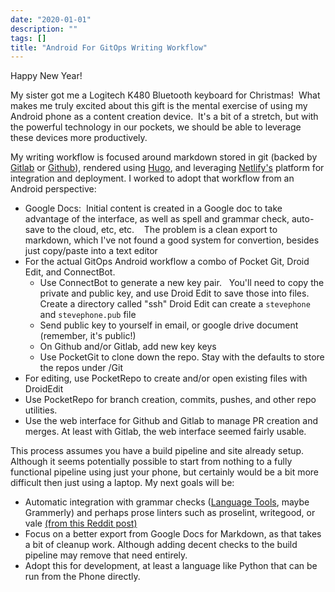 ```yaml
---
date: "2020-01-01"
description: ""
tags: []
title: "Android For GitOps Writing Workflow"
---
```


Happy New Year!

My sister got me a Logitech K480 Bluetooth keyboard for Christmas!  What makes me truly excited about this gift is the 
mental exercise of using my Android phone as a content creation device.  It's a bit of a stretch, but with the powerful 
technology in our pockets, we should be able to leverage these devices more productively.

My writing workflow is focused around markdown stored in git (backed by [Gitlab](https://www.gitlab.com) 
or [Github](https://www.github.com)), rendered using [Hugo](https://gohugo.io/), and leveraging 
[Netlify's](https://www.netlify.com/) platform for integration and deployment.  I worked to adopt that workflow from an 
Android perspective:

  * Google Docs:  Initial content is created in a Google doc to take advantage of the interface, as well as spell and 
grammar check, auto-save to the cloud, etc, etc.    The problem is a clean export to markdown, which I've not found a good system 
for convertion, besides just copy/paste into a text editor
 * For the actual GitOps Android workflow a combo of Pocket Git, Droid Edit, and ConnectBot.
   * Use ConnectBot to generate a new key pair.   You'll need to copy the private and public key, and use Droid Edit to 
save those into files.   Create a directory called "ssh" Droid Edit can create a `stevephone` and `stevephone.pub` file
   * Send public key to yourself in email, or google drive document (remember, it's public!)
   * On Github and/or Gitlab, add new key keys
   * Use PocketGit to clone down the repo.  Stay with the defaults to store the repos under /Git
 * For editing, use PocketRepo to create and/or open existing files with DroidEdit
 * Use PocketRepo for branch creation, commits, pushes, and other repo utilities.
 * Use the web interface for Github and Gitlab to manage PR creation and merges.  At least with Gitlab, the web interface 
seemed fairly usable.

This process assumes you have a build pipeline and site already setup.  Although it seems potentially possible to start from
nothing to a fully functional pipeline using just your phone, but certainly would be a bit more difficult then just using
a laptop.  My next goals will be:

  * Automatic integration with grammar checks ([Language Tools](http://wiki.languagetool.org/http-server), maybe Grammerly) 
and perhaps prose linters such as proselint, writegood, or vale [(from this Reddit post)](https://www.reddit.com/r/linux/comments/a22ooo/grammerly_for_vim/eauqj9t?utm_source=share&utm_medium=web2x)
  * Focus on a better export from Google Docs for Markdown, as that takes a bit of cleanup work.  Although adding decent 
checks to the build pipeline may remove that need entirely.
  * Adopt this for development, at least a language like Python that can be run from the Phone directly.
